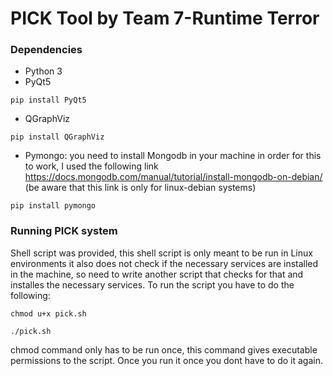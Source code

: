 # PICK Tool by Team 7-Runtime Terror


### Dependencies
- Python 3
- PyQt5
```
pip install PyQt5
```
- QGraphViz
```
pip install QGraphViz
```
- Pymongo: you need to install Mongodb in your machine in order for this to work, I used the following link https://docs.mongodb.com/manual/tutorial/install-mongodb-on-debian/    (be aware that this link is only for linux-debian systems)
```
pip install pymongo
```
### Running PICK system
Shell script was provided, this shell script is only meant to be run in Linux environments
it also does not check if the necessary services are installed in the machine, so need to 
write another script that checks for that and installes the necessary services. 
To run the script you have to do the following: 
```
chmod u+x pick.sh

./pick.sh
```

chmod command only has to be run once, this command gives executable permissions to the script. Once you run it once you dont have to do it again. 